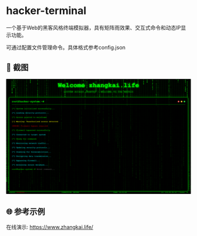 # hacker-terminal
一个基于Web的黑客风格终端模拟器，具有矩阵雨效果、交互式命令和动态IP显示功能。

可通过配置文件管理命令。具体格式参考config.json

## 📸 截图

![主页面](./image.png)  

## 🌐 参考示例
在线演示: https://www.zhangkai.life/
